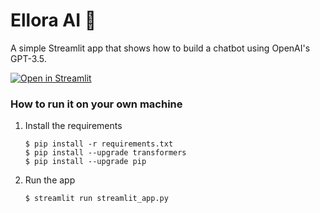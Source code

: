 # Ellora AI 💬 

A simple Streamlit app that shows how to build a chatbot using OpenAI's GPT-3.5.

[![Open in Streamlit](https://static.streamlit.io/badges/streamlit_badge_black_white.svg)](https://elloraai.streamlit.app/)

### How to run it on your own machine

1. Install the requirements

   ```
   $ pip install -r requirements.txt
   $ pip install --upgrade transformers
   $ pip install --upgrade pip
   ```

2. Run the app

   ```
   $ streamlit run streamlit_app.py
   ```
